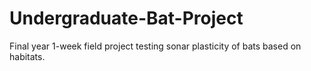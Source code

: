 # Undergraduate-Bat-Project
Final year 1-week field project testing sonar plasticity of bats based on habitats.
